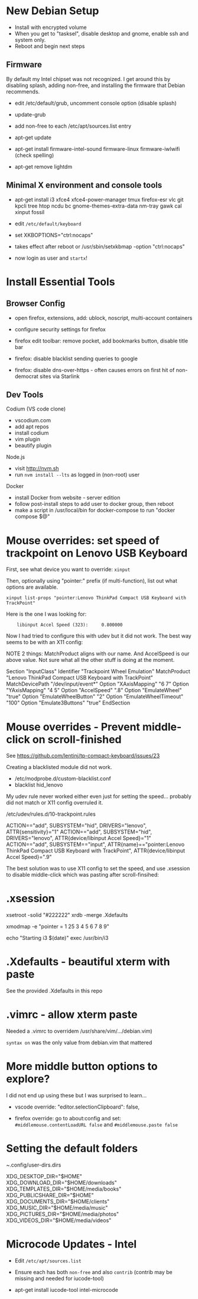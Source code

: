# New Debian Setup

- Install with encrypted volume
- When you get to "tasksel", disable desktop and gnome, enable ssh and system only.
- Reboot and begin next steps

## Firmware 

By default my Intel chipset was not recognized. I get around this by disabling splash, adding non-free, and installing the firmware that Debian recommends.

- edit /etc/default/grub, uncomment console option (disable splash)
- update-grub

- add non-free to each /etc/apt/sources.list entry
- apt-get update
- apt-get install firmware-intel-sound firmware-linux firmware-iwlwifi (check spelling)

- apt-get remove lightdm

## Minimal X environment and console tools

- apt-get install i3 xfce4 xfce4-power-manager tmux firefox-esr vlc git kpcli tree htop ncdu bc gnome-themes-extra-data nm-tray gawk cal xinput fossil

- edit `/etc/default/keyboard`
- set XKBOPTIONS="ctrl:nocaps"
- takes effect after reboot or /usr/sbin/setxkbmap -option "ctrl:nocaps"

- now login as user and `startx`!

# Install Essential Tools

## Browser Config

- open firefox, extensions, add: ublock, noscript, multi-account containers
- configure security settings for firefox

- firefox edit toolbar: remove pocket, add bookmarks button, disable title bar

- firefox: disable blacklist sending queries to google
- firefox:  disable dns-over-https - often causes errors on first hit of non-democrat sites via Starlink

## Dev Tools

Codium (VS code clone)

- vscodium.com
- add apt repos
- install codium
- vim plugin
- beautify plugin

Node.js

- visit http://nvm.sh
- run `nvm install --lts` as logged in (non-root) user

Docker

- install Docker from website - server edition
- follow post-install steps to add user to docker group, then reboot
- make a script in /usr/local/bin for docker-compose to run "docker compose $@"

# Mouse overrides: set speed of trackpoint on Lenovo USB Keyboard

First, see what device you want to override: `xinput`

Then, optionally using "pointer:" prefix (if multi-function), list out what options are available.

`xinput list-props "pointer:Lenovo ThinkPad Compact USB Keyboard with TrackPoint"`

Here is the one I was looking for:

        libinput Accel Speed (323):     0.800000

Now I had tried to configure this with udev but it did not work. The best way seems to be with an X11 config:

NOTE 2 things: MatchProduct aligns with our name. And AccelSpeed is our above value. Not sure what all the other stuff is doing at the moment.

Section "InputClass"
    Identifier  "Trackpoint Wheel Emulation"
    MatchProduct        "Lenovo ThinkPad Compact USB Keyboard with TrackPoint"
    MatchDevicePath     "/dev/input/event*"
    Option              "XAxisMapping"          "6 7"
    Option              "YAxisMapping"          "4 5"
    Option              "AccelSpeed"            ".8"
    Option         "EmulateWheel" "true"
    Option         "EmulateWheelButton" "2"
    Option         "EmulateWheelTimeout" "100"
    Option         "Emulate3Buttons" "true"
EndSection


# Mouse overrides - Prevent middle-click on scroll-finished

See https://github.com/lentinj/tp-compact-keyboard/issues/23

Creating a blacklisted module did not work.

-  /etc/modprobe.d/custom-blacklist.conf 
- blacklist hid_lenovo

My udev rule never worked either even just for setting the speed... probably did not match or X11 config overruled it.

/etc/udev/rules.d/10-trackpoint.rules

ACTION=="add", SUBSYSTEM="hid", DRIVERS="lenovo", ATTR{sensitivity}="1"
ACTION=="add", SUBSYSTEM="hid", DRIVERS="lenovo", ATTR{device/libinput Accel Speed}="1"
ACTION=="add", SUBSYSTEM=="input", ATTR{name}=="pointer:Lenovo ThinkPad Compact USB Keyboard with TrackPoint", ATTR{device/libinput Accel Speed}=".9"

The best solution was to use X11 config to set the speed, and use .xsession to disable middle-click which was pasting after scroll-finsihed:

# .xsession

xsetroot -solid "#222222"
xrdb -merge .Xdefaults

xmodmap -e "pointer = 1 25 3 4 5 6 7 8 9"

echo "Starting i3 $(date)"
exec /usr/bin/i3 

# .Xdefaults - beautiful xterm with paste

See the provided .Xdefaults in this repo

# .vimrc - allow xterm paste

Needed a .vimrc to overridem /usr/share/vim/.../debian.vim)

`syntax on` was the only value from debian.vim that mattered

# More middle button options to explore?

I did not end up using these but I was surprised to learn...

- vscode override: "editor.selectionClipboard": false,

- firefox override: go to about:config and set: `#middlemouse.contentLoadURL false` and `#middlemouse.paste false`

# Setting the default folders

~.config/user-dirs.dirs

XDG_DESKTOP_DIR="$HOME"
XDG_DOWNLOAD_DIR="$HOME/downloads"
XDG_TEMPLATES_DIR="$HOME/media/books"
XDG_PUBLICSHARE_DIR="$HOME"
XDG_DOCUMENTS_DIR="$HOME/clients"
XDG_MUSIC_DIR="$HOME/media/music"
XDG_PICTURES_DIR="$HOME/media/photos"
XDG_VIDEOS_DIR="$HOME/media/videos"

# Microcode Updates - Intel

- Edit `/etc/apt/sources.list`
- Ensure each has both `non-free` and also `contrib` (contrib may be missing and needed for iucode-tool)

- apt-get install iucode-tool intel-microcode

